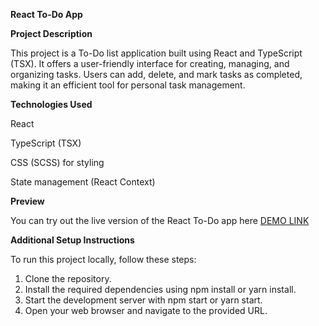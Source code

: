 **React To-Do App**

**Project Description**

This project is a To-Do list application built using React and TypeScript (TSX). It offers a user-friendly interface for creating, managing, and organizing tasks. Users can add, delete, and mark tasks as completed, making it an efficient tool for personal task management.

**Technologies Used**

React

TypeScript (TSX)

CSS (SCSS) for styling

State management (React Context)

**Preview**

You can try out the live version of the React To-Do app here [DEMO LINK](https://hrynkevych.github.io/react_todo-app-with-api/)

**Additional Setup Instructions**

To run this project locally, follow these steps:

1) Clone the repository.
2) Install the required dependencies using npm install or yarn install.
3) Start the development server with npm start or yarn start.
4) Open your web browser and navigate to the provided URL.
